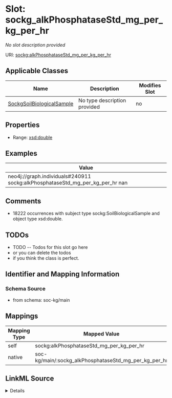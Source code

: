 

# Slot: sockg_alkPhosphataseStd_mg_per_kg_per_hr


_No slot description provided_





URI: [sockg:alkPhosphataseStd_mg_per_kg_per_hr](http://www.semanticweb.org/sockg/ontologies/2024/0/soil-carbon-ontology/alkPhosphataseStd_mg_per_kg_per_hr)



<!-- no inheritance hierarchy -->





## Applicable Classes

| Name | Description | Modifies Slot |
| --- | --- | --- |
| [SockgSoilBiologicalSample](../classes/SockgSoilBiologicalSample.md) | No type description provided |  no  |







## Properties

* Range: [xsd:double](http://www.w3.org/2001/XMLSchema#double)






## Examples

| Value |
| --- |
| neo4j://graph.individuals#240911 sockg:alkPhosphataseStd_mg_per_kg_per_hr nan |

## Comments

* 18222 occurrences with subject type sockg:SoilBiologicalSample and object type xsd:double.

## TODOs

* TODO -- Todos for this slot go here
* or you can delete the todos
* if you think the class is perfect.

## Identifier and Mapping Information







### Schema Source


* from schema: soc-kg/main




## Mappings

| Mapping Type | Mapped Value |
| ---  | ---  |
| self | sockg:alkPhosphataseStd_mg_per_kg_per_hr |
| native | soc-kg/main/:sockg_alkPhosphataseStd_mg_per_kg_per_hr |




## LinkML Source

<details>
```yaml
name: sockg_alkPhosphataseStd_mg_per_kg_per_hr
description: No slot description provided
todos:
- TODO -- Todos for this slot go here
- or you can delete the todos
- if you think the class is perfect.
comments:
- 18222 occurrences with subject type sockg:SoilBiologicalSample and object type xsd:double.
examples:
- value: neo4j://graph.individuals#240911 sockg:alkPhosphataseStd_mg_per_kg_per_hr
    nan
from_schema: soc-kg/main
rank: 1000
slot_uri: sockg:alkPhosphataseStd_mg_per_kg_per_hr
alias: sockg_alkPhosphataseStd_mg_per_kg_per_hr
domain_of:
- sockg_SoilBiologicalSample
range: double

```
</details>